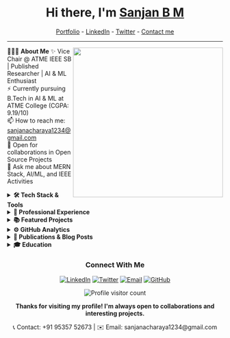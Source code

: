 # <h1 align="center"> Hi there, I'm <a href="https://www.linkedin.com/in/sanjan-bm/">Sanjan B M</a> </h1>

<!--- Adding Header Elements -->
<p align="center">
  <a href="https://www.linkedin.com/in/sanjan-bm/">Portfolio</a> -
  <a href="https://www.linkedin.com/in/sanjan-bm/">LinkedIn</a> - 
  <a href="https://x.com/SanjanAcharya7">Twitter</a> -
  <a href="mailto:sanjanacharaya1234@gmail.com">Contact me</a> 
</p>

-----------------------------------------------------------
👨🏻‍💻 **About Me**<img src="https://github.com/mayankchaudhary26/Cool-Readme-ideas/raw/master/data/octocat/daftpunktocat-thomas.gif" min-width="300px" max-width="300px" width="350px" align="right"> 
✨ Vice Chair @ ATME IEEE SB | Published Researcher | AI & ML Enthusiast <br>
⚡ Currently pursuing B.Tech in AI & ML at ATME College (CGPA: 9.19/10) <br>
📫 How to reach me: [sanjanacharaya1234@gmail.com](mailto:sanjanacharaya1234@gmail.com)<br>
👯 Open for collaborations in Open Source Projects<br>
💬 Ask me about MERN Stack, AI/ML, and IEEE Activities<br>

<details>	
 <summary><b>🛠 Tech Stack & Tools</b></summary><br>
<b>Languages:</b> <br>
<img src="https://img.shields.io/badge/-JavaScript-F7DF1E?logo=javascript&logoColor=black&style=flat">&nbsp;
<img src="https://img.shields.io/badge/-Python-3776AB?logo=python&logoColor=white&style=flat">&nbsp; 
<img src="https://img.shields.io/badge/-HTML5-E34F26?logo=HTML5&logoColor=white&style=flat">&nbsp;
<img src="https://img.shields.io/badge/-CSS3-1572B6?logo=CSS3&logoColor=white&style=flat">&nbsp;<br>

<b>Frameworks & Libraries:</b> <br>
<img src="https://img.shields.io/badge/-React-61DAFB?logo=react&logoColor=black&style=flat">&nbsp;
<img src="https://img.shields.io/badge/-Node.js-339933?logo=node.js&logoColor=white&style=flat">&nbsp;
<img src="https://img.shields.io/badge/-Express-000000?logo=express&logoColor=white&style=flat">&nbsp;
<img src="https://img.shields.io/badge/-Next.js-000000?logo=next.js&logoColor=white&style=flat">&nbsp;<br>

<b>Databases:</b> <br>
<img src="https://img.shields.io/badge/-MongoDB-47A248?logo=mongodb&logoColor=white&style=flat">&nbsp;
<img src="https://img.shields.io/badge/-MySQL-4479A1?logo=mysql&logoColor=white&style=flat">&nbsp;<br>

<b>DevOps & Tools:</b> <br>
<img src="https://img.shields.io/badge/-Git-F05032?logo=git&logoColor=white&style=flat">&nbsp;
<img src="https://img.shields.io/badge/-Power%20BI-F2C811?logo=powerbi&logoColor=black&style=flat">&nbsp;
<img src="https://img.shields.io/badge/-Vercel-000000?logo=vercel&logoColor=white&style=flat">&nbsp;
<img src="https://img.shields.io/badge/-Render-46E3B7?logo=render&logoColor=white&style=flat">&nbsp;<br>

<b>Operating Systems:</b> <br>
<img src="https://img.shields.io/badge/-Windows-0078D6?logo=windows&logoColor=white&style=flat">&nbsp;
<img src="https://img.shields.io/badge/-Linux-FCC624?logo=linux&logoColor=black&style=flat">&nbsp;<br>

## Certification Badges 🪶
<div style='display:flex; align-items:center; gap: 10px;' align='center'>
<!-- Placeholder for future certifications -->
<p align="center">Coming Soon...</p>
</div>
</details> 

<!--- Experience Section -->
<details>	
  <summary><b>💼 Professional Experience</b></summary><br>

  🚀 **Web Developer (Freelance)** | Upwork | Jul 2020 – Present<br>
  • Built responsive websites using React, Node, and MongoDB<br>
  • Delivered scalable and real-time solutions for clients<br><br>
  
  🤖 **AI Intern** | COSMIC365.AI | May 2024 – Jun 2024<br>
  • Built ML models and worked on data preprocessing<br>
  • Collaborated on strategy and implementation for AI tools<br><br>
  
  📊 **Data Analyst Intern** | Apr 2024 – May 2024<br>
  • Created dashboards and analytical reports using Power BI<br><br>
  
  👨‍💼 **Vice Chair** | IEEE ATMECE | Sep 2024 – Present<br>
  • Organized workshops, seminars, and tech events on campus<br>
  • Promoted professional development and tech culture among peers<br><br>
  
  💻 **Open Source Contributor** | GirlScript Winter & Social Winter of Code | Sep 2024 – Feb 2025<br>
  • Developed blockchain solutions and contributed to social impact projects<br>
</details>

<!--- Projects Section -->
<details>	
  <summary><b>📚 Featured Projects</b></summary><br>

  ✨ **Fashion Item Generator using GANs** - [GitHub](https://github.com/sanjanb/GAN-GenAI)<br>
  Implemented Generative Adversarial Networks to create unique fashion designs.<br><br>
  
  ✨ **Portfolio Website** - Built a responsive developer portfolio using React with smooth UX.<br><br>
  
  ✨ **Cafe Website** - Full-stack ordering platform using MERN stack with payment integration.<br><br>
  
  ✨ **GSI Dashboard** - Admin dashboard to manage q-commerce features built with React.<br><br>
  
  <a href="https://github.com/sanjanb?tab=repositories">View all projects →</a>
</details> 

<!--- GitHub Stats Section -->
<details>	
  <summary><b>⚙️ GitHub Analytics</b></summary><br>
  <p align="center">
    <img height="160em" src="https://github-readme-stats.vercel.app/api?username=sanjanb&show_icons=true&theme=tokyonight" alt="Sanjan's GitHub Stats"/>
    <img height="160em" src="https://github-readme-stats.vercel.app/api/top-langs/?username=sanjanb&layout=compact&theme=tokyonight" alt="Most Used Languages"/>
  </p>
  <p align="center">
    <img src="https://github-readme-streak-stats.herokuapp.com/?user=sanjanb&theme=tokyonight" alt="GitHub Streak"/>
  </p>
</details>

<!--- Blog Posts Section -->
<details>	
  <summary><b>📝 Publications & Blog Posts</b></summary><br>
  <p align="center">Coming Soon...</p>
</details>

<!--- Education Section -->
<details>	
  <summary><b>🎓 Education</b></summary><br>

  **Bachelor of Technology (B.Tech) in Artificial Intelligence and Machine Learning**<br>
  ATME College of Engineering, Mysuru<br>
  📅 *Expected Graduation:* 2026<br>
  🎯 *CGPA:* 9.19 / 10
</details>

<!--- Connect Section -->
<h3 align="center">Connect With Me</h3>
<p align="center">
  <a href="https://www.linkedin.com/in/sanjan-bm/"><img src="https://img.shields.io/badge/LinkedIn-%230077B5.svg?style=for-the-badge&logo=linkedin&logoColor=white" alt="LinkedIn"/></a>
  <a href="https://x.com/SanjanAcharya7"><img src="https://img.shields.io/badge/Twitter-%231DA1F2.svg?style=for-the-badge&logo=Twitter&logoColor=white" alt="Twitter"/></a>
  <a href="mailto:sanjanacharaya1234@gmail.com"><img src="https://img.shields.io/badge/Gmail-%23EA4335.svg?style=for-the-badge&logo=gmail&logoColor=white" alt="Email"/></a>
  <a href="https://github.com/sanjanb"><img src="https://img.shields.io/badge/GitHub-%23121011.svg?style=for-the-badge&logo=github&logoColor=white" alt="GitHub"/></a>
</p>

<!--- Visit Counter -->
<p align="center">
  <img src="https://komarev.com/ghpvc/?username=sanjanb&label=Profile%20views&color=0e75b6&style=flat" alt="Profile visitor count"/>
</p>

<p align="center">
<b>Thanks for visiting my profile! I'm always open to collaborations and interesting projects.</b>
</p>

<p align="center">
📞 Contact: +91 95357 52673 | ✉️ Email: sanjanacharaya1234@gmail.com
</p>
